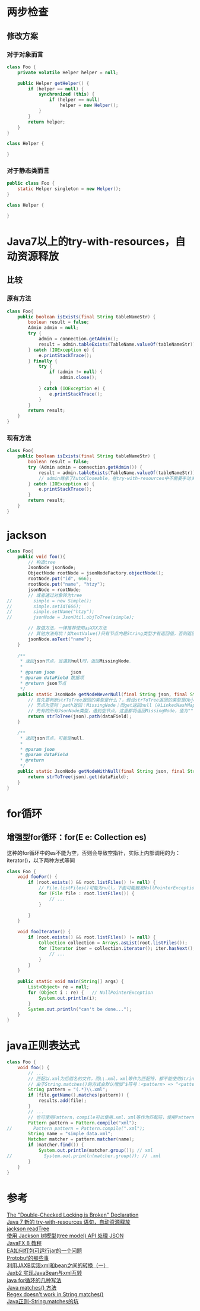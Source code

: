 # 两步检查
## 修改方案
### 对于对象而言
```java
class Foo {
    private volatile Helper helper = null;

    public Helper getHelper() {
        if (helper == null) {
            synchronized (this) {
                if (helper == null)
                    helper = new Helper();
            }
        }
        return helper;
    }
}

class Helper {

}
```

### 对于静态类而言
```java
public class Foo {
    static Helper singleton = new Helper();
}

class Helper {

}
```

# Java7以上的try-with-resources，自动资源释放
## 比较
### 原有方法
```java
class Foo{
    public boolean isExists(final String tableNameStr) {
        boolean result = false;
        Admin admin = null;
        try {
            admin = connection.getAdmin();
            result = admin.tableExists(TableName.valueOf(tableNameStr));
        } catch (IOException e) {
            e.printStackTrace();
        } finally {
            try {
                if (admin != null) {
                    admin.close();
                }
            } catch (IOException e) {
                e.printStackTrace();
            }
        }
        return result;
    }
}
```

### 现有方法
```java
class Foo{
    public boolean isExists(final String tableNameStr) {
        boolean result = false;
        try (Admin admin = connection.getAdmin()) {
            result = admin.tableExists(TableName.valueOf(tableNameStr));
            // admin继承了AutoCloseable，在try-with-resources中不需要手动关闭。
        } catch (IOException e) {
            e.printStackTrace();
        }
        return result;
    }
}
```

# jackson
```java
class Foo{
    public void foo(){
        // 构造tree
        JsonNode jsonNode;
        ObjectNode rootNode = jsonNodeFactory.objectNode();
        rootNode.put("id", 666);
        rootNode.put("name", "htzy");
        jsonNode = rootNode;
        // 或者通过对象转为tree
//        simple = new Simple();
//        simple.setId(666);
//        simple.setName("htzy");
//        jsonNode = JsonUtil.objToTree(simple);

        // 取值方法，一律推荐使用asXXX方法
        // 其他方法有坑！如textValue()只有节点内是String类型才有返回值，否则返回null
        jsonNode.asText("name");
    }  
    
    /**
     * 返回json节点，当遇到null时，返回MissingNode.
     *
     * @param json      json
     * @param dataField 数据项
     * @return json节点
     */
    public static JsonNode getNodeNeverNull(final String json, final String dataField) {
        // 首先要判断strToTree返回的类型是什么？，假设strToTree返回的类型是ObjectNode，
        // 节点为空时：path返回：MissingNode；而get返回null（从LinkedHashMap中获取）
        // 先有的所有JsonNode类型，遇到空节点，这里都将返回MissingNode，值为""
        return strToTree(json).path(dataField);
    }

    /**
     * 返回json节点，可能是null.
     *
     * @param json
     * @param dataField
     * @return
     */
    public static JsonNode getNodeWithNull(final String json, final String dataField) {
        return strToTree(json).get(dataField);
    }
}

```
# for循环
## 增强型for循环：for(E e: Collection<E> es)
这种的for循环中的es不能为空，否则会导致空指针，实际上内部调用的为：iterator()，以下两种方式等同
```java
class Foo {
    void fooFor() {
        if (root.exists() && root.listFiles() != null) {
            // File.listFiles()可能为null，下面可能触发NullPointerException，所以需要提前检查
            for (File file : root.listFiles()) {
                // ...
            }

        }
    }
    
    void fooIterator() {
        if (root.exists() && root.listFiles() != null) {
            Collection collection = Arrays.asList(root.listFiles());
            for (Iterator iter = collection.iterator(); iter.hasNext(); ) {
                // ...
            }
        }
    }
    
    public static void main(String[] args) {
        List<Object> re = null;
        for (Object i : re) {   // NullPointerException
            System.out.println(i);
        }
        System.out.println("can't be done...");
    }
}
```


# java正则表达式
```java
class Foo {
    void foo() {
        // ...
        // 匹配以.xml为后缀名的文件，而\\.xml，xml等作为匹配符，都不能使用String.matches()匹配成功
        // 由于String.matches()的方式会默认增加^$符号：<pattern> => ^<pattern>$，所以无法使用"xml"来匹配。
        String pattern = "(.*)\\.xml"; 
        if (file.getName().matches(pattern)) {
            results.add(file);
        }
        // ...
        // 也可使用Pattern，compile可以使用.xml、xml等作为匹配符，使用Pattern.matcher()匹配成功
        Pattern pattern = Pattern.compile("xml");
//        Pattern pattern = Pattern.compile(".xml");
        String name = "simple_data.xml";
        Matcher matcher = pattern.matcher(name);
        if (matcher.find()) {
            System.out.println(matcher.group()); // xml
//            System.out.println(matcher.group()); // .xml
        }
    }
}

```


# 参考
[The "Double-Checked Locking is Broken" Declaration](http://www.cs.umd.edu/~pugh/java/memoryModel/DoubleCheckedLocking.html)  
[Java 7 新的 try-with-resources 语句，自动资源释放](http://www.oschina.net/question/12_10706)  
[jackson readTree](https://www.cnblogs.com/yangy608/p/3939315.html)  
[使用 Jackson 树模型(tree model) API 处理 JSON](http://blog.csdn.net/gao1440156051/article/details/54091702)    
[JavaFX 8 教程](http://code.makery.ch/library/javafx-8-tutorial/zh-cn/part1/)  
[EA如何打包可运行jar的一个问题](http://bglmmz.iteye.com/blog/2058785)    
[Protobuf的那些事](http://blog.csdn.net/u013022222/article/details/50521835)  
[利用JAXB实现xml和bean之间的转换（一）](http://blog.csdn.net/lchinam/article/details/51785036)  
[Jaxb2 实现JavaBean与xml互转](http://blog.csdn.net/wugouzi/article/details/25044655/)  
[java for循环的几种写法](https://www.cnblogs.com/wangcp-2014/p/5379208.html)  
[Java matches() 方法](http://www.runoob.com/java/java-string-matches.html)  
[Regex doesn't work in String.matches()](https://stackoverflow.com/questions/8923398/regex-doesnt-work-in-string-matches)  
[Java正则-String.matches的坑](http://blog.csdn.net/qq_24505485/article/details/54799882)  

